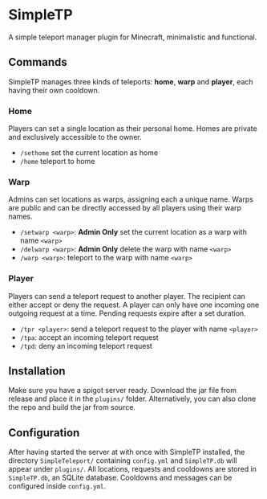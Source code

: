 # SimpleTP
A simple teleport manager plugin for Minecraft, minimalistic and functional.

## Commands
SimpleTP manages three kinds of teleports: **home**, **warp** and **player**, each having their own cooldown.
### Home
Players can set a single location as their personal home. Homes are private and exclusively accessible to the owner.
- `/sethome` set the current location as home
- `/home` teleport to home
### Warp
Admins can set locations as warps, assigning each a unique name. Warps are public and can be directly accessed by all players using their warp names.
- `/setwarp <warp>`: **Admin Only** set the current location as a warp with name `<warp>`
- `/delwarp <warp>`: **Admin Only** delete the warp with name `<warp>`
- `/warp <warp>`: teleport to the warp with name `<warp>`
### Player
Players can send a teleport request to another player. The recipient can either accept or deny the request. A player can only have one incoming one outgoing request at a time. Pending requests expire after a set duration.
- `/tpr <player>`: send a teleport request to the player with name `<player>`
- `/tpa`: accept an incoming teleport request
- `/tpd`: deny an incoming teleport request

## Installation
Make sure you have a spigot server ready. Download the jar file from release and place it in the `plugins/` folder. Alternatively, you can also clone the repo and build the jar from source.

## Configuration
After having started the server at with once with SimpleTP installed, the directory `SimpleTeleport/` containing `config.yml` and `SimpleTP.db` will appear under `plugins/`. All locations, requests and cooldowns are stored in `SimpleTP.db`, an SQLite database. Cooldowns and messages can be configured inside `config.yml`.

